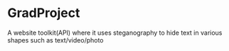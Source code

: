 # GradProject 
A website toolkit(API) where it uses steganography to hide text in various shapes such as text/video/photo
